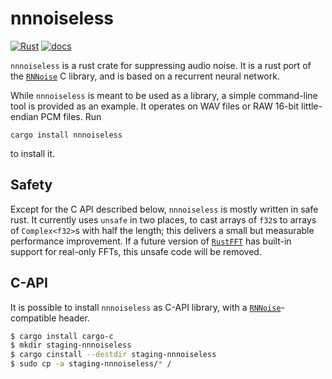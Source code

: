 # nnnoiseless
[![Rust](https://github.com/jneem/nnnoiseless/workflows/Rust/badge.svg)](https://github.com/jneem/nnnoiseless/actions?query=workflow%3ARust)
[![docs]( https://docs.rs/nnnoiseless/badge.svg)](https://docs.rs/nnnoiseless)

`nnnoiseless` is a rust crate for suppressing audio noise. It is a rust port of
the [`RNNoise`][1] C library, and is based on a recurrent
neural network.

While `nnnoiseless` is meant to be used as a library, a simple command-line
tool is provided as an example. It operates on WAV files or RAW 16-bit little-endian
PCM files. Run

```
cargo install nnnoiseless
```

to install it.

## Safety

Except for the C API described below, `nnnoiseless` is mostly written in safe
rust. It currently uses `unsafe` in two places, to cast arrays of `f32`s to
arrays of `Complex<f32>`s with half the length; this delivers a small but
measurable performance improvement. If a future version of
[`RustFFT`](https://github.com/awelkie/RustFFT) has built-in support for
real-only FFTs, this unsafe code will be removed.

## C-API

It is possible to install `nnnoiseless` as C-API library, with a [`RNNoise`][1]-compatible header.

``` sh
$ cargo install cargo-c
$ mkdir staging-nnnoiseless
$ cargo cinstall --destdir staging-nnnoiseless
$ sudo cp -a staging-nnnoiseless/* /
```

[1]: https://github.com/xiph/rnnoise
